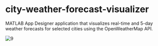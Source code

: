 # city-weather-forecast-visualizer
MATLAB App Designer application that visualizes real-time and 5-day weather forecasts for selected cities using the OpenWeatherMap API.




![9](https://github.com/user-attachments/assets/514bcedd-ec75-4637-9d5c-d1f9138f0d71)
